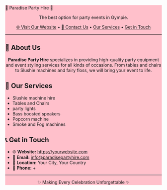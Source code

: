 <!-- README.md -->
<div style="background-color:#FFC0CB; >

<h1 align="center">🎉 Paradise Party Hire 🎉</h1>

<p align="center">
  The best option for party events in Gympie.
</p>

<p align="center">
  <a href="https://yourwebsite.com" target="_blank">🌐 Visit Our Website</a> •
  <a href="mailto:info@paradisepartyhire.com">📧 Contact Us</a> •
  <a href="#services"> Our Services</a> •
  <a href="#get-in-touch"> Get in Touch</a>
</p>

<hr>

<h2>📢 About Us</h2>

<p align="center">
  <strong>Paradise Party Hire</strong> specializes in providing high-quality party equipment and event styling services
  for all kinds of occasions. From tables and chairs to Slushie machines and fairy floss, we will bring your event to life.
</p>

<h2 id="services">🎈 Our Services</h2>

<ul>
  <li>Slushie machine hire</li>
  <li>Tables and Chairs </li>
  <li>party lights</li>
  <li>Bass boosted speakers</li>
  <li>Popcorn machine</li>
  <li>Smoke and Fog machines</li>
</ul>

<h2 id="get-in-touch">📞 Get in Touch</h2>

<ul>
  <li>🌐 <strong>Website:</strong> <a href="https://paradisepartyrentals.com" target="_blank">https://yourwebsite.com</a></li>
  <li>📧 <strong>Email:</strong> <a href="mailto:gympieparadisepartyrentals@gmail.com">info@paradisepartyhire.com</a></li>
  <li>📍 <strong>Location:</strong> Your City, Your Country</li>
  <li>📱 <strong>Phone:</strong> +</li>
</ul>

<hr>

<p align="center">✨ Making Every Celebration Unforgettable ✨</p>
